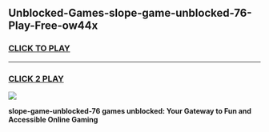 
## Unblocked-Games-slope-game-unblocked-76-Play-Free-ow44x
<h3>
<a href="https://premium76.site?title=slope-game-unblocked-76&ref=24M">CLICK TO PLAY</a></h3>
<hr>

<h3>
<a href="https://premium76.site?title=slope-game-unblocked-76&ref=24M">CLICK 2 PLAY</a>
  
</h3>

<a href="https://premium76.site?title=slope-game-unblocked-76&ref=24M"><img src="https://clearcache.store/games.png"></a>


**slope-game-unblocked-76 games unblocked: Your Gateway to Fun and Accessible Online Gaming**
